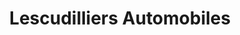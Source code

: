 ---
title: "Lescudilliers Automobiles"
url: /aurillac/lescudilliers-automobiles/
shop: réparation de voitures
---